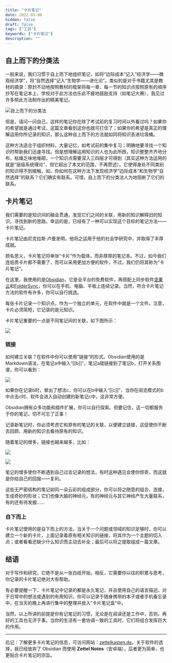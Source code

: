 ```yaml
---
title: "卡片笔记"
date: 2022-05-08
hidden: false
draft: false
tags: ["工具"]
keywords: ["卡片笔记"]
description: ""
---
```


## 自上而下的分类法

一般来说，我们习惯于自上而下地组织笔记，如将“边际成本”记入“经济学——微观经济学”，将“自然选择”记入“生物学——进化论”。类似的是对于书籍尤其是教材的摘录：原封不动地按照教材的框架将每一章、每一节的知识点按照原有的顺序抄写在笔记本上，学校对于此方法也乐此不疲地鼓励支持（如笔记大赛），我见过许多照此方法制作出的精美笔记。

![自上而下的分类法](https://image.kaleidoeye.org/card-box-1.jpg)


但是，请问一问自己，这样的笔记你在除了考试前的复习时间以外看过吗？如果你的希望就是通过考试，这篇文章看到这你也就可打住了；如果你的希望是真正的理解运用你所记录的知识，那么这种自上而下的方法就如同将知识丢进垃圾桶。

这种方法适合于组织材料，大量记忆，如考试前的集中复习；明确地要寻找一个知识时帮助我们迅速寻找。但是想理解运用知识的人也为此所困，知识整整齐齐地分布，枯燥乏味地堆砌，一个知识点需要深入三四层才可得到（其实这种方法运用的就是“层级系统理论”，但它超出了本文的范围，不再赘述）。它使得身处不同类别的知识得不到接触，如，你如何在这种方法下发现经济学“边际成本”和生物学“自然选择”的联系？它们确实有联系。可惜，自上而下的分类法人为地阻断了它们的联系。

## 卡片笔记

我们需要的是知识间的融会贯通，发现它们之间的关联，用新的知识解释旧的知识，寻找到新的思路。幸运的是，已经有了一种可以实现这个目标的笔记方法——卡片笔记。

卡片笔记由尼克拉斯·卢曼发明，他将之运用于他的社会学研究中，并取得了丰厚成就。

顾名思义，卡片笔记将单张“卡片”作为载体，而非厚厚的笔记本。不过，如今我们连纸质卡片都不需要了，而可以采用更加方便的软件，不过，我们仍将其称为“卡片笔记”。

在这里，我使用的是[Obsidian](https://obsidian.md/)，它是全平台的免费软件，再搭配上同步软件[坚果云](https://www.jianguoyun.com/)和[FolderSync](https://help.jianguoyun.com/?tag=foldersync)，你可以在手机、电脑、平板上连续记录。当然，符合卡片笔记方法的软件有许多，你可以自行挑选。

每张卡片记录一个知识点，作为一个独立的单元，在软件中就是一个文件。注意，卡片必须简短，它记录的是元知识。

卡片笔记重要的一点是不同笔记间的关联，如下图所示：

![](https://image.kaleidoeye.org/card-box-2.jpg)

### 链接

如何建立关联？在软件中你可以使用”链接“的形式。Obsidian使用的是Markdown语法，在笔记a中输入“\[[b]]”，笔记a就链接到了笔记b，打开关系图谱，你可以看到：

![](https://image.kaleidoeye.org/card-box-3.jpg)

如果你在记录b时，冒出了想法c，你可以在b中输入“\[[c]]”，当你在阅览模式的b中点击c时，软件会进入自动创建的新笔记c中，这非常方便。

Obsidian拥有众多功能和插件扩展，你可以自行探索。但要记住，这一切都服务于你的笔记，切不可忘了正事！

记录新笔记时，你必须考虑它和原有的笔记的关联，以便建立链接，这促使你不断去回顾、用新的知识去看待原有的知识。

随着笔记的增多，链接也越来越多，比如：

![](https://image.kaleidoeye.org/card-box-4.jpg)

![](https://image.kaleidoeye.org/card-box-5.jpg)

笔记的增多使你不断遇到自己过去记录的想法，有时这种遇见会使你惊奇，而这就是你给自己的回报——复利。

这些无严密结构的笔记如同一朵云彩的组成部分，你可以将之随意的组合、连接，生成奇妙的形状；它们也像大脑的神经元，有的神经元与其它神经产生大量联系，有的还有待发掘……

### 自下而上

卡片笔记使用的是自下而上的方法，当关于一个问题或领域的知识足够时，你可以建立一个新的卡片，上面记录着原有相关知识的链接，将其作为一个主题的切入点；或者看看还缺少什么知识而主动去补全；最后可以将之提取组成一篇文章。

## 结语

对于写作和研究，它绝不是从一张白纸开始，相反，它需要你以往的积累与思考，你记录的卡片笔记绝对大有帮助。

有必要提醒一下，卡片笔记中记录的都是永久笔记，并且使用自己的语言描述。对于日常中的想法或遇到的有用知识，你可以记录于随身携带的本子或者手机备忘录中，在当天的晚上再进行集中的整理并放入”卡片笔记盒”中。

当然，以上所讲的前提是你有记笔记的习惯，无论是在阅读还是工作中，否则，再好的工具也无济于事。当你的生活有一套协调一致的工具时，它们将组合发挥巨大的作用。

---
后记：了解更多卡片笔记的信息，可访问网站：[zettelkasten.de](https://zettelkasten.de)。关于软件的选择，我已经放弃了 Obsidian 而使用 **Zettel Notes**（安卓端），后者更为简单，也更贴合卡片笔记的宗旨。